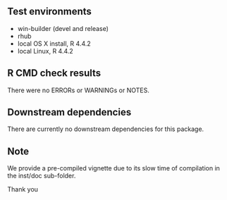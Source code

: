 ## Test environments
* win-builder (devel and release)
* rhub
* local OS X install, R 4.4.2
* local Linux, R 4.4.2

## R CMD check results
There were no ERRORs or WARNINGs or NOTES. 
  
## Downstream dependencies
There are currently no downstream dependencies for this package.

## Note
We provide a pre-compiled vignette due to its slow time of compilation
in the inst/doc sub-folder.

Thank you

